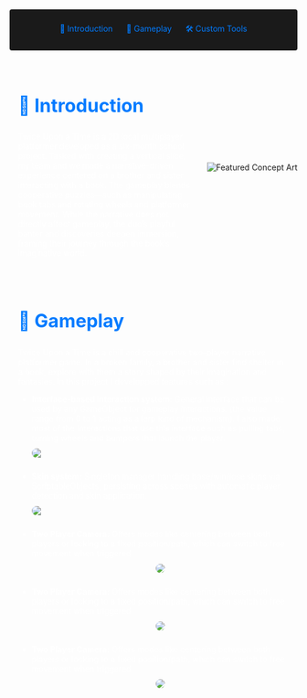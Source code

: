 <!-- Summary Section with Navigation -->
<div style="background:rgb(26, 26, 26); padding: 1.5rem; margin-bottom: 2rem; border-radius: 4px; text-align: center;">
<a href="#introduction" style="color: #007bff; text-decoration: none; margin: 0 10px;">🌟 Introduction </a>
<a href="#game" style="color: #007bff; text-decoration: none; margin: 0 10px;">👾 Gameplay </a>
<a href="#tools" style="color: #007bff; text-decoration: none; margin: 0 10px;">🛠️ Custom Tools </a>
</div>

<!-- Main Content with Anchor -->
<div id="introduction" style="display: flex; align-items: center; margin: 2rem 0;">
    <div style="flex: 1; padding: 0 15px; color: #fff;">
        <h2 style="font-size: 2rem; color: #007bff;">🌟 Introduction</h2>
        <p>
            Twice Upon a Time is a 2D local multiplayer platformer developed as a six-month school project. Tasked with creating a vertical slice, my team and we made a narrative-driven experience centered on a brother and sister interacting with a book. The gameplay blends cooperative puzzles—such as manipulating book tabs and rotating wheels and platformer movement. While the narrative does not directly affect gameplay, the duo’s playful banter and discoveries deepen immersion, framing their journey through the book’s imaginative world.
        </p>
    </div>
    <img src="https://i.imgur.com/Zlmvzil.png" 
         alt="Featured Concept Art" 
         style="margin-left: 12px;">
</div>

<div id="game" style="display: flex; align-items: center; margin: 2rem 0;">
    <div style="flex: 1; padding: 0 15px; color: #fff;">
        <h2 style="font-size: 2rem; color: #007bff;">👾 Gameplay</h2>
        <p>
            Twice Upon a Time is a chill and cooperative two-player narrative platformer game.
            In a broken family, a brother and sister find shelter in a book, explore with them a story shaped by their imagination and fantasies.
            In this project I developped features such as :
        </p>
        <ul style="margin-top: 0.5rem;">
            <li style="margin-bottom: 1.5rem;">
                <div style="display: flex; flex-direction: column; gap: 10px;">
                    <div>
                        <strong>Interface-based interaction system:</strong> General interface that can be used by any GameObject for gameplay interactions. (the value range from 0 to 1 acting as a lerp kind of mechanism). I also made most of the interactions that use this interface such as pulling tabs, turning wheels and bumpers that launch the player.
                    </div>
                    <img src="https://i.imgur.com/wvr82UB.gif" style="max-width: 100%; border-radius: 12px;">
                </div>
            </li>
            <li style="margin-bottom: 1.5rem;">
                <div style="display: flex; flex-direction: column; gap: 10px;">
                    <div>
                        <strong>Skin system:</strong> Singleton manager handling base/win/lose skins via ScriptableObjects, persisting across scenes with automatic player detection and skin application. 
                    </div>
                    <img src="https://i.imgur.com/9drNAOB.gif" style="max-width: 100%; border-radius: 12px;">
                </div>
            </li>
            <li style="margin-bottom: 1.5rem;">
                <div style="display: flex; flex-direction: column; gap: 10px;">
                    <div>
                        <strong>Two Player Camera:</strong> Offers modes like centering between both players or locking to a fixed position/path, which can switch to free movement when triggered
                    </div>
                    <img src="https://i.imgur.com/6KhIIQm.gif" 
                         style="max-width: 100%; border-radius: 12px; display: flex; gap: 10px; margin: auto;">
                </div>
            </li>
            <li style="margin-bottom: 1.5rem;">
                <div style="display: flex; flex-direction: column; gap: 10px;">
                    <div>
                        <strong>Two Player Camera:</strong> Offers modes like centering between both players or locking to a fixed position/path, which can switch to free movement when triggered
                    </div>
                    <img src="https://i.imgur.com/t2TUSfw.gif" 
                         style="max-width: 100%; border-radius: 12px; display: flex; gap: 10px; margin: auto;">
                </div>
            </li>
            <li style="margin-bottom: 1.5rem;">
                <div style="display: flex; flex-direction: column; gap: 10px;">
                    <div>
                        <strong>Two Player Camera:</strong> Offers modes like centering between both players or locking to a fixed position/path, which can switch to free movement when triggered
                    </div>
                    <img src="https://i.imgur.com/0QTeKUE.gif" 
                         style="max-width: 100%; border-radius: 12px; display: flex; gap: 10px; margin: auto;">
                </div>
            </li>
        </ul>
    </div>
</div>